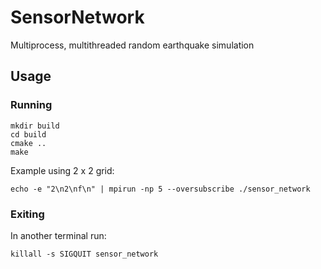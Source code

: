 # SensorNetwork
Multiprocess, multithreaded random earthquake simulation


## Usage
### Running
```
mkdir build
cd build
cmake ..
make
```

Example using 2 x 2 grid:
```
echo -e "2\n2\nf\n" | mpirun -np 5 --oversubscribe ./sensor_network
```

### Exiting
In another terminal run:
```
killall -s SIGQUIT sensor_network
``` 